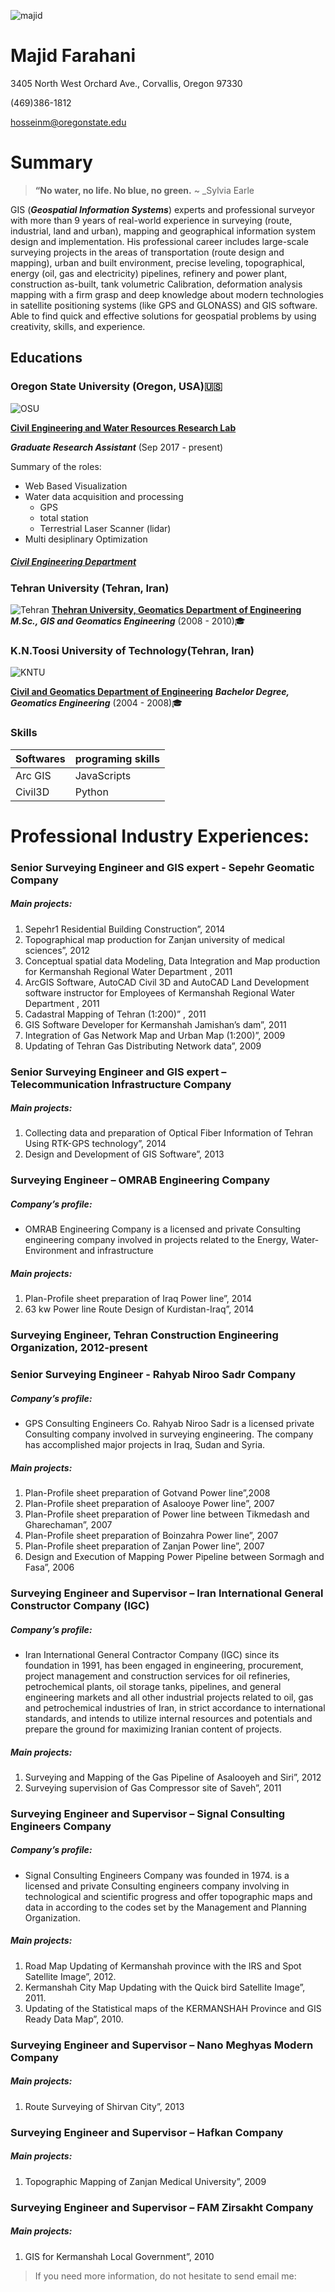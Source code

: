  ![majid](img/3.jpg)

# Majid Farahani

3405 North West Orchard Ave., Corvallis, Oregon 97330

(469)386-1812

hosseinm@oregonstate.edu


# Summary
> **“No water, no life. No blue, no green.** ~ _Sylvia Earle


GIS (**_Geospatial Information Systems_**) experts and professional surveyor with more than 9 years of real-world experience in surveying  (route,  industrial,  land and  urban), mapping and geographical  information  system  design  and  implementation.
His  professional  career includes large-scale surveying projects in the areas of transportation (route  design  and  mapping),  urban  and  built  environment,  precise  leveling, topographical,  energy (oil, gas and electricity)  pipelines,  refinery and power plant,  construction as-built, tank volumetric Calibration, deformation analysis mapping with a firm grasp and deep knowledge about modern technologies in satellite positioning systems (like GPS and GLONASS) and GIS software.
Able to find quick and effective solutions for geospatial problems by using creativity, skills, and experience.

## Educations

### Oregon State University (Oregon, USA):us:
![OSU](img/osu.jpg)

[**Civil Engineering and Water Resources Research Lab**](http://research.engr.oregonstate.edu/hydroinformatics/current-members)

**_Graduate Research Assistant_**   (Sep 2017 - present)

Summary of the roles:
* Web Based Visualization
* Water data acquisition and processing
  * GPS
  * total station
  * Terrestrial Laser Scanner (lidar)
* Multi desiplinary Optimization

##### [Civil Engineering Department](http://cce.oregonstate.edu/)



### Tehran University (Tehran, Iran)
![Tehran](img/tehran1.jpg)
 [**Thehran University, Geomatics Department of Engineering**](http://geospatialeng.ut.ac.ir/en/home)
**_M.Sc., GIS and Geomatics Engineering_** (2008 - 2010):mortar_board:


### K.N.Toosi University of Technology(Tehran, Iran)
![KNTU](img/kntu2.jpg)

[**Civil and Geomatics Department of Engineering**](http://www.kntu.ac.ir/Index.aspx?tempname=NewENKntu&lang=2&sub=0)
**_Bachelor Degree, Geomatics Engineering_** (2004 - 2008):mortar_board:

### Skills



 |Softwares      | programing skills  |
 |--------       | --------           |
 |Arc GIS        | JavaScripts        |
 |Civil3D        | Python             |


# Professional Industry Experiences:

###	Senior Surveying Engineer and GIS expert - Sepehr Geomatic Company
##### Main projects:
 1.  Sepehr1 Residential Building Construction”, 2014
 2. Topographical map production for Zanjan university of medical sciences”, 2012
 3. Conceptual spatial data Modeling, Data Integration and Map production for Kermanshah Regional Water Department , 2011
 4. ArcGIS Software, AutoCAD Civil 3D and AutoCAD Land Development software instructor for Employees of Kermanshah Regional Water Department , 2011
 5. Cadastral Mapping of Tehran (1:200)” , 2011
 6. GIS Software Developer for Kermanshah Jamishan’s dam”, 2011
 7. Integration of  Gas Network Map and Urban Map (1:200)”, 2009
 8. Updating of Tehran Gas Distributing Network data”, 2009

###	Senior Surveying Engineer and GIS expert – Telecommunication Infrastructure Company
##### Main projects:
1. Collecting data and preparation of Optical Fiber Information of Tehran Using RTK-GPS technology”, 2014
2. Design and Development of GIS Software”, 2013

###	Surveying Engineer – OMRAB Engineering Company
##### Company’s profile:
* OMRAB Engineering Company is a licensed and private Consulting engineering company involved in projects related to the Energy, Water-Environment and infrastructure
##### Main projects:
1. Plan-Profile sheet preparation of Iraq Power line”, 2014
2. 63 kw Power line Route Design of Kurdistan-Iraq”, 2014

###	Surveying Engineer, Tehran Construction Engineering Organization, 2012-present

###	Senior Surveying Engineer - Rahyab Niroo Sadr Company
##### Company’s profile:
* GPS Consulting Engineers Co. Rahyab Niroo Sadr is a licensed private Consulting company involved in surveying engineering. The company has accomplished major projects in Iraq, Sudan and Syria.
##### Main projects:
1. Plan-Profile sheet preparation of Gotvand Power line”,2008
2. Plan-Profile sheet preparation of Asalooye Power line”, 2007
3. Plan-Profile sheet preparation of Power line between Tikmedash and Gharechaman”, 2007
4. Plan-Profile sheet preparation of Boinzahra Power line”, 2007
5. Plan-Profile sheet preparation of Zanjan Power line”, 2007
6. Design and Execution of Mapping Power Pipeline between Sormagh and Fasa”, 2006

###	Surveying Engineer and Supervisor – Iran International General Constructor Company (IGC)
##### Company’s profile:
* Iran International General Contractor Company (IGC) since its foundation in 1991, has been engaged in engineering, procurement, project management and construction services for oil refineries, petrochemical plants, oil storage tanks, pipelines, and general engineering markets and all other industrial projects related to oil, gas and petrochemical industries of Iran, in strict accordance to international standards, and intends to utilize internal resources and potentials and prepare the ground for maximizing Iranian content of projects.
##### Main projects:
1. Surveying and Mapping of the Gas Pipeline of Asalooyeh and Siri”, 2012
2. Surveying supervision of Gas Compressor site of Saveh”, 2011

###	Surveying Engineer and Supervisor – Signal Consulting Engineers Company
##### Company’s profile:
* Signal Consulting Engineers Company was founded in 1974. is a licensed and private Consulting engineers company involving in technological and scientific progress and offer topographic maps and data in according to the codes set by the Management and Planning Organization.
##### Main projects:
1. Road Map Updating of Kermanshah province with the IRS and Spot Satellite Image”, 2012.
2. Kermanshah City Map Updating with the Quick bird Satellite Image”, 2011.
3. Updating of the Statistical maps of the KERMANSHAH Province and GIS Ready Data Map”, 2010.

###	Surveying Engineer and Supervisor – Nano Meghyas Modern Company
##### Main projects:
1. Route Surveying of Shirvan City”, 2013

###	Surveying Engineer and Supervisor – Hafkan Company
##### Main projects:
1.  Topographic Mapping  of Zanjan Medical University”, 2009

###	Surveying Engineer and Supervisor – FAM Zirsakht Company
##### Main projects:
1. GIS for Kermanshah Local Government”, 2010




> If you need more information, do not hesitate to send email me:














